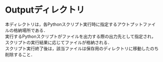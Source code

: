 # Outputディレクトリ
本ディレクトリは，各Pythonスクリプト実行時に指定するアウトプットファイルの格納場所である．  
実行するPythonスクリプトがファイルを出力する際の出力先として指定され，スクリプトの実行結果に応じてファイルが格納される．  
スクリプト実行終了後は，該当ファイルは保存用のディレクトリに移動したのち削除すること．

